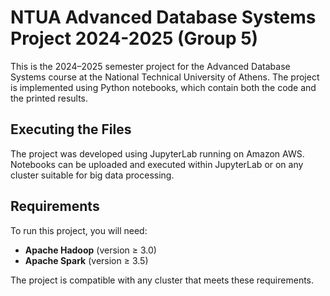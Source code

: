 # NTUA Advanced Database Systems Project 2024-2025 (Group 5)
This is the 2024–2025 semester project for the Advanced Database Systems course at the National Technical University of Athens. The project is implemented using Python notebooks, which contain both the code and the printed results.

## Executing the Files
The project was developed using JupyterLab running on Amazon AWS. Notebooks can be uploaded and executed within JupyterLab or on any cluster suitable for big data processing.

## Requirements  
To run this project, you will need:  

- **Apache Hadoop** (version ≥ 3.0)  
- **Apache Spark** (version ≥ 3.5)  

The project is compatible with any cluster that meets these requirements.

